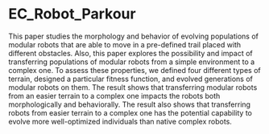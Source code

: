 # EC_Robot_Parkour
This paper studies the morphology and behavior of evolving populations
of modular robots that are able to move in a pre-defined trail
placed with different obstacles. Also, this paper explores the possibility
and impact of transferring populations of modular robots from
a simple environment to a complex one. To assess these properties,
we defined four different types of terrain, designed a particular fitness
function, and evolved generations of modular robots on them.
The result shows that transferring modular robots from an easier
terrain to a complex one impacts the robots both morphologically
and behaviorally. The result also shows that transferring robots
from easier terrain to a complex one has the potential capability to
evolve more well-optimized individuals than native complex robots.
